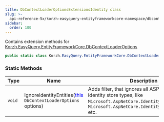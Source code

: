 ```yaml
---
title: DbContextLoaderOptionsExtensionsIdentity class
slug: >-
  api-reference-5x/korzh-easyquery-entityframeworkcore-namespace/dbcontextloaderoptionsextensionsidentity-class
sidebar:
  order: 100
---
```


Contains extension methods for [Korzh.EasyQuery.EntityFrameworkCore.DbContextLoaderOptions](///////////////easyquery/docs/api-reference-5x/korzh-easyquery-entityframeworkcore-namespace/dbcontextloaderoptions-class)
```csharp
public static class Korzh.EasyQuery.EntityFrameworkCore.DbContextLoaderOptionsExtensionsIdentity

```

### Static Methods

| Type | Name | Description | 
| --- | --- | --- | 
| `void` | IgnoreIdentityEntities(<span style='color: blue'>this</span> `DbContextLoaderOptions` options) | Adds filter, that ignores all ASP.NET Core identity store types,  like `Microsoft.AspNetCore.Identity.IdentityUser'1`, `Microsoft.AspNetCore.Identity.IdentityRole'1` etc. |
